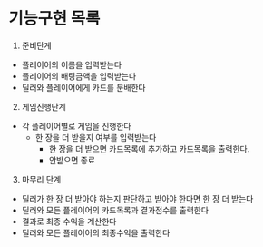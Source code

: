 기능구현 목록
=========

1. 준비단계
- 플레이어의 이름을 입력받는다
- 플레이어의 배팅금액을 입력받는다
- 딜러와 플레이어에게 카드를 분배한다

2. 게임진행단계
- 각 플레이어별로 게임을 진행한다
  - 한 장을 더 받을지 여부를 입력받는다
    - 한 장을 더 받으면 카드목록에 추가하고 카드목록을 출력한다.
    - 안받으면 종료
    
3. 마무리 단계
- 딜러가 한 장 더 받아야 하는지 판단하고 받아야 한다면 한 장 더 받는다
- 딜러와 모든 플레이어의 카드목록과 결과점수를 출력한다
- 결과로 최종 수익을 계산한다
- 딜러와 모든 플레이어의 최종수익을 출력한다
